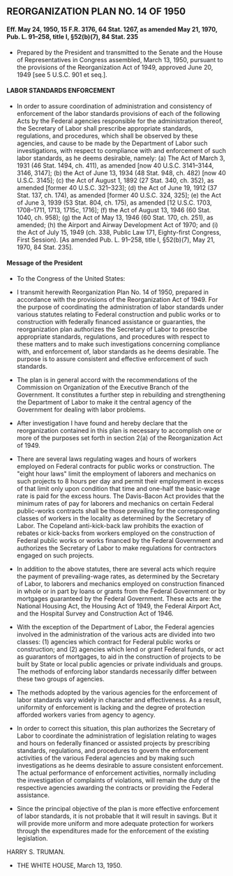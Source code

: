 ## **REORGANIZATION PLAN NO. 14 OF 1950**
#### Eff. May 24, 1950, 15 F.R. 3176, 64 Stat. 1267, as amended May 21, 1970, Pub. L. 91–258, title I, §52(b)(7), 84 Stat. 235
* Prepared by the President and transmitted to the Senate and the House of Representatives in Congress assembled, March 13, 1950, pursuant to the provisions of the Reorganization Act of 1949, approved June 20, 1949 [see 5 U.S.C. 901 et seq.].

#### LABOR STANDARDS ENFORCEMENT
* In order to assure coordination of administration and consistency of enforcement of the labor standards provisions of each of the following Acts by the Federal agencies responsible for the administration thereof, the Secretary of Labor shall prescribe appropriate standards, regulations, and procedures, which shall be observed by these agencies, and cause to be made by the Department of Labor such investigations, with respect to compliance with and enforcement of such labor standards, as he deems desirable, namely: (a) The Act of March 3, 1931 (46 Stat. 1494, ch. 411), as amended [now 40 U.S.C. 3141–3144, 3146, 3147]; (b) the Act of June 13, 1934 (48 Stat. 948, ch. 482) [now 40 U.S.C. 3145]; (c) the Act of August 1, 1892 (27 Stat. 340, ch. 352), as amended [former 40 U.S.C. 321–323]; (d) the Act of June 19, 1912 (37 Stat. 137, ch. 174), as amended [former 40 U.S.C. 324, 325]; (e) the Act of June 3, 1939 (53 Stat. 804, ch. 175), as amended [12 U.S.C. 1703, 1708–1711, 1713, 1715c, 1716]; (f) the Act of August 13, 1946 (60 Stat. 1040, ch. 958); (g) the Act of May 13, 1946 (60 Stat. 170, ch. 251), as amended; (h) the Airport and Airway Development Act of 1970; and (i) the Act of July 15, 1949 (ch. 338, Public Law 171, Eighty-first Congress, First Session). [As amended Pub. L. 91–258, title I, §52(b)(7), May 21, 1970, 84 Stat. 235].

#### Message of the President
* To the Congress of the United States:

* I transmit herewith Reorganization Plan No. 14 of 1950, prepared in accordance with the provisions of the Reorganization Act of 1949. For the purpose of coordinating the administration of labor standards under various statutes relating to Federal construction and public works or to construction with federally financed assistance or guaranties, the reorganization plan authorizes the Secretary of Labor to prescribe appropriate standards, regulations, and procedures with respect to these matters and to make such investigations concerning compliance with, and enforcement of, labor standards as he deems desirable. The purpose is to assure consistent and effective enforcement of such standards.

* The plan is in general accord with the recommendations of the Commission on Organization of the Executive Branch of the Government. It constitutes a further step in rebuilding and strengthening the Department of Labor to make it the central agency of the Government for dealing with labor problems.

* After investigation I have found and hereby declare that the reorganization contained in this plan is necessary to accomplish one or more of the purposes set forth in section 2(a) of the Reorganization Act of 1949.

* There are several laws regulating wages and hours of workers employed on Federal contracts for public works or construction. The "eight hour laws" limit the employment of laborers and mechanics on such projects to 8 hours per day and permit their employment in excess of that limit only upon condition that time and one-half the basic-wage rate is paid for the excess hours. The Davis-Bacon Act provides that the minimum rates of pay for laborers and mechanics on certain Federal public-works contracts shall be those prevailing for the corresponding classes of workers in the locality as determined by the Secretary of Labor. The Copeland anti-kick-back law prohibits the exaction of rebates or kick-backs from workers employed on the construction of Federal public works or works financed by the Federal Government and authorizes the Secretary of Labor to make regulations for contractors engaged on such projects.

* In addition to the above statutes, there are several acts which require the payment of prevailing-wage rates, as determined by the Secretary of Labor, to laborers and mechanics employed on construction financed in whole or in part by loans or grants from the Federal Government or by mortgages guaranteed by the Federal Government. These acts are: the National Housing Act, the Housing Act of 1949, the Federal Airport Act, and the Hospital Survey and Construction Act of 1946.

* With the exception of the Department of Labor, the Federal agencies involved in the administration of the various acts are divided into two classes: (1) agencies which contract for Federal public works or construction; and (2) agencies which lend or grant Federal funds, or act as guarantors of mortgages, to aid in the construction of projects to be built by State or local public agencies or private individuals and groups. The methods of enforcing labor standards necessarily differ between these two groups of agencies.

* The methods adopted by the various agencies for the enforcement of labor standards vary widely in character and effectiveness. As a result, uniformity of enforcement is lacking and the degree of protection afforded workers varies from agency to agency.

* In order to correct this situation, this plan authorizes the Secretary of Labor to coordinate the administration of legislation relating to wages and hours on federally financed or assisted projects by prescribing standards, regulations, and procedures to govern the enforcement activities of the various Federal agencies and by making such investigations as he deems desirable to assure consistent enforcement. The actual performance of enforcement activities, normally including the investigation of complaints of violations, will remain the duty of the respective agencies awarding the contracts or providing the Federal assistance.

* Since the principal objective of the plan is more effective enforcement of labor standards, it is not probable that it will result in savings. But it will provide more uniform and more adequate protection for workers through the expenditures made for the enforcement of the existing legislation.

HARRY S. TRUMAN.&nbsp;&nbsp;&nbsp;&nbsp;&nbsp;&nbsp;


* THE WHITE HOUSE, March 13, 1950.
